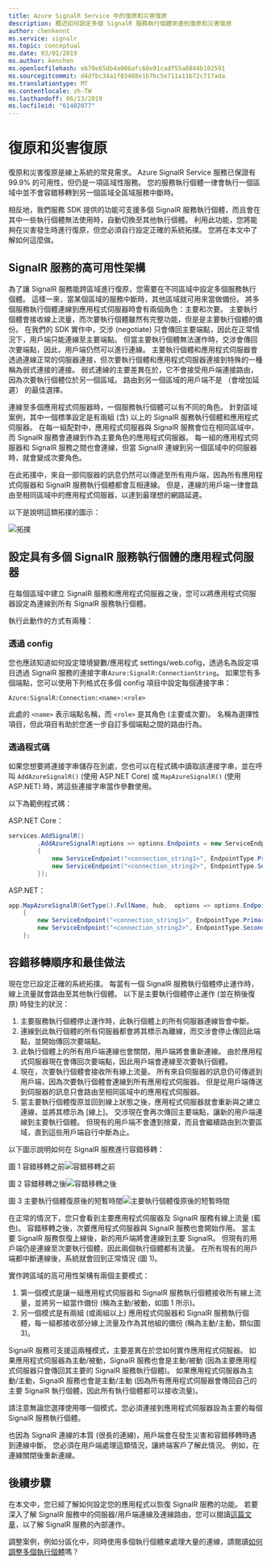 ```yaml
---
title: Azure SignalR Service 中的復原和災害復原
description: 概述如何設定多個 SignalR 服務執行個體來達到復原和災害復原
author: chenkennt
ms.service: signalr
ms.topic: conceptual
ms.date: 03/01/2019
ms.author: kenchen
ms.openlocfilehash: eb70e65db4a086afc60e91cadf55a8844b102591
ms.sourcegitcommit: d4dfbc34a1f03488e1b7bc5e711a11b72c717ada
ms.translationtype: MT
ms.contentlocale: zh-TW
ms.lasthandoff: 06/13/2019
ms.locfileid: "61402077"
---
```

# <a name="resiliency-and-disaster-recovery"></a>復原和災害復原

復原和災害復原是線上系統的常見需求。 Azure SignalR Service 服務已保證有 99.9% 的可用性，但仍是一項區域性服務。
您的服務執行個體一律會執行一個區域中並不會容錯移轉到另一個區域全區域服務中斷時。

相反地，我們服務 SDK 提供的功能可支援多個 SignalR 服務執行個體，而且會在其中一些執行個體無法使用時，自動切換至其他執行個體。
利用此功能，您將能夠在災害發生時進行復原，但您必須自行設定正確的系統拓撲。 您將在本文中了解如何這麼做。

## <a name="high-available-architecture-for-signalr-service"></a>SignalR 服務的高可用性架構

為了讓 SignalR 服務能跨區域進行復原，您需要在不同區域中設定多個服務執行個體。 這樣一來，當某個區域的服務中斷時，其他區域就可用來當做備份。
將多個服務執行個體連線到應用程式伺服器時會有兩個角色：主要和次要。
主要執行個體會接收線上流量，而次要執行個體雖然有完整功能，但是是主要執行個體的備份。
在我們的 SDK 實作中，交涉 (negotiate) 只會傳回主要端點，因此在正常情況下，用戶端只能連線至主要端點。
但當主要執行個體無法運作時，交涉會傳回次要端點，因此，用戶端仍然可以進行連線。
主要執行個體和應用程式伺服器會透過連線正常的伺服器連接，但次要執行個體和應用程式伺服器連接到特殊的一種稱為弱式連接的連接。
弱式連線的主要差異在於，它不會接受用戶端連接路由，因為次要執行個體位於另一個區域。 路由到另一個區域的用戶端不是 （會增加延遲） 的最佳選擇。

連線至多個應用程式伺服器時，一個服務執行個體可以有不同的角色。
針對區域案例，其中一個標準設定是有兩組 (含) 以上的 SignalR 服務執行個體和應用程式伺服器。
在每一組配對中，應用程式伺服器與 SignalR 服務會位在相同區域中，而 SignalR 服務會連線到作為主要角色的應用程式伺服器。
每一組的應用程式伺服器和 SignalR 服務之間也會連線，但當 SignalR 連線到另一個區域中的伺服器時，就會變成次要角色。

在此拓撲中，來自一部伺服器的訊息仍然可以傳遞至所有用戶端，因為所有應用程式伺服器和 SignalR 服務執行個體都會互相連線。
但是，連線的用戶端一律會路由至相同區域中的應用程式伺服器，以達到最理想的網路延遲。

以下是說明這類拓撲的圖示：

![拓撲](media/signalr-concept-disaster-recovery/topology.png)

## <a name="configure-app-servers-with-multiple-signalr-service-instances"></a>設定具有多個 SignalR 服務執行個體的應用程式伺服器

在每個區域中建立 SignalR 服務和應用程式伺服器之後，您可以將應用程式伺服器設定為連線到所有 SignalR 服務執行個體。

執行此動作的方式有兩種：

### <a name="through-config"></a>透過 config

您也應該知道如何設定環境變數/應用程式 settings/web.cofig，透過名為設定項目透過 SignalR 服務的連接字串`Azure:SignalR:ConnectionString`。
如果您有多個端點，您可以使用下列格式在多個 config 項目中設定每個連接字串：

```
Azure:SignalR:Connection:<name>:<role>
```

此處的 `<name>` 表示端點名稱，而 `<role>` 是其角色 (主要或次要)。
名稱為選擇性項目，但此項目有助於您進一步自訂多個端點之間的路由行為。

### <a name="through-code"></a>透過程式碼

如果您想要將連接字串儲存在別處，您也可以在程式碼中讀取該連接字串，並在呼叫 `AddAzureSignalR()` (使用 ASP.NET Core) 或 `MapAzureSignalR()` (使用 ASP.NET) 時，將這些連接字串當作參數使用。

以下為範例程式碼：

ASP.NET Core：

```cs
services.AddSignalR()
        .AddAzureSignalR(options => options.Endpoints = new ServiceEndpoint[]
        {
            new ServiceEndpoint("<connection_string1>", EndpointType.Primary, "region1"),
            new ServiceEndpoint("<connection_string2>", EndpointType.Secondary, "region2"),
        });
```

ASP.NET：

```cs
app.MapAzureSignalR(GetType().FullName, hub,  options => options.Endpoints = new ServiceEndpoint[]
    {
        new ServiceEndpoint("<connection_string1>", EndpointType.Primary, "region1"),
        new ServiceEndpoint("<connection_string2>", EndpointType.Secondary, "region2"),
    };
```

## <a name="failover-sequence-and-best-practice"></a>容錯移轉順序和最佳做法

現在您已設定正確的系統拓撲。 每當有一個 SignalR 服務執行個體停止運作時，線上流量就會路由至其他執行個體。
以下是主要執行個體停止運作 (並在稍後復原) 時發生的狀況：

1. 主要服務執行個體停止運作時，此執行個體上的所有伺服器連線皆會中斷。
2. 連線到此執行個體的所有伺服器都會將其標示為離線，而交涉會停止傳回此端點，並開始傳回次要端點。
3. 此執行個體上的所有用戶端連線也會關閉，用戶端將會重新連線。 由於應用程式伺服器現在會傳回次要端點，因此用戶端會連線至次要執行個體。
4. 現在，次要執行個體會接收所有線上流量。 所有來自伺服器的訊息仍可傳遞到用戶端，因為次要執行個體會連線到所有應用程式伺服器。 但是從用戶端傳送到伺服器的訊息只會路由至相同區域中的應用程式伺服器。
5. 當主要執行個體復原並回到線上狀態之後，應用程式伺服器就會重新與之建立連線，並將其標示為 [線上]。 交涉現在會再次傳回主要端點，讓新的用戶端連線到主要執行個體。 但現有的用戶端不會遭到捨棄，而且會繼續路由到次要區域，直到這些用戶端自行中斷為止。

以下圖示說明如何在 SignalR 服務進行容錯移轉：

圖 1 容錯移轉之前![容錯移轉之前](media/signalr-concept-disaster-recovery/before-failover.png)

圖 2 容錯移轉之後![容錯移轉之後](media/signalr-concept-disaster-recovery/after-failover.png)

圖 3 主要執行個體復原後的短暫時間![主要執行個體復原後的短暫時間](media/signalr-concept-disaster-recovery/after-recover.png)

在正常的情況下，您只會看到主要應用程式伺服器及 SignalR 服務有線上流量 (藍色)。
容錯移轉之後，次要應用程式伺服器與 SignalR 服務也會開始作用。
當主要 SignalR 服務恢復上線後，新的用戶端將會連線到主要 SignalR。 但現有的用戶端仍是連線至次要執行個體，因此兩個執行個體都有流量。
在所有現有的用戶端都中斷連線後，系統就會回到正常情況 (圖 1)。

實作跨區域的高可用性架構有兩個主要模式：

1. 第一個模式是讓一組應用程式伺服器和 SignalR 服務執行個體接收所有線上流量，並將另一組當作備份 (稱為主動/被動，如圖 1 所示)。 
2. 另一個模式是有兩組 (或兩組以上) 應用程式伺服器和 SignalR 服務執行個體，每一組都接收部分線上流量及作為其他組的備份 (稱為主動/主動，類似圖 3)。

SignalR 服務可支援這兩種模式，主要差異在於您如何實作應用程式伺服器。
如果應用程式伺服器為主動/被動，SignalR 服務也會是主動/被動 (因為主要應用程式伺服器只會傳回其主要的 SignalR 服務執行個體)。
如果應用程式伺服器為主動/主動，SignalR 服務也會是主動/主動 (因為所有應用程式伺服器會傳回自己的主要 SignalR 執行個體，因此所有執行個體都可以接收流量)。

請注意無論您選擇使用哪一個模式，您必須連接到應用程式伺服器設為主要的每個 SignalR 服務執行個體。

也因為 SignalR 連線的本質 (很長的連線)，用戶端會在發生災害和容錯移轉時遇到連線中斷。
您必須在用戶端處理這類情況，讓終端客戶了解此情況。 例如，在連線關閉後重新連線。

## <a name="next-steps"></a>後續步驟

在本文中，您已經了解如何設定您的應用程式以恢復 SignalR 服務的功能。 若要深入了解 SignalR 服務中的伺服器/用戶端連線及連線路由，您可以閱讀[這篇文章](signalr-concept-internals.md)，以了解 SignalR 服務的內部運作。

調整案例，例如分區化中，同時使用多個執行個體來處理大量的連線，請閱讀[如何調整多個執行個體](signalr-howto-scale-multi-instances.md)嗎？